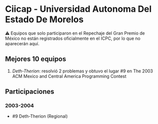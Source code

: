 # Ciicap - Universidad Autonoma Del Estado De Morelos

:warning: Equipos que solo participaron en el Repechaje del Gran Premio de México no están registrados oficialmente en el ICPC, por lo que no aparecerán aquí.

## Mejores 10 equipos

1. _Deth-Therion_: resolvió 2 problemas y obtuvo el lugar #9 en The 2003 ACM Mexico and Central America Programming Contest

## Participaciones

### 2003-2004

- #9 Deth-Therion (Regional)



